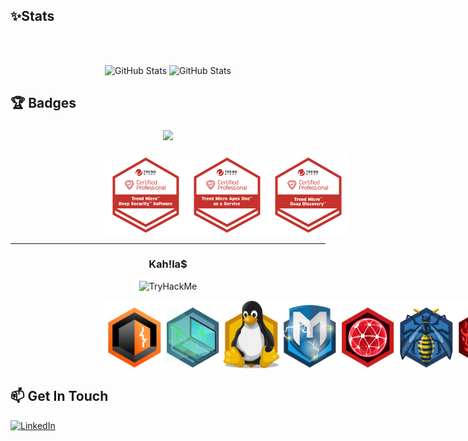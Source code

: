 
<h2>✨Stats</h2></b> <br/></b> <br/>

<div> 
  <p align="center">
    <img src="https://github-stats-alpha.vercel.app/api?username=kahila&cc=000&tc=fff&ic=fff&bc=000" alt="GitHub Stats" />
    <img src="https://github-readme-streak-stats.herokuapp.com/?user=kahila&theme=merko" alt="GitHub Stats" /> 
  </p>
</div>




<!-- <h2>💻 I'm Currently Learning</h2> -->

<!--
**Kahila/Kahila** is a ✨ _special_ ✨ repository because its `README.md` (this file) appears on your GitHub profile.

Here are some ideas to get you started:

- 🔭 I’m currently working on ...
- 🌱 I’m currently learning ...
- 👯 I’m looking to collaborate on ...
- 🤔 I’m looking for help with ...
- 💬 Ask me about ...
- 📫 How to reach me: ...
- 😄 Pronouns: ...
- ⚡ Fun fact: ...
-->

<h2>🏆 Badges</h2>

<div style="display: block;
  margin-left: auto;
  margin-right: auto;
  width: 40%;">
  <h3 align="center"><img src="https://readme-typing-svg.demolab.com/?lines=Kah!la$+Trend+Micro&duration=5000&pause=4000&color=FF0000"></h3>
  <p align="center" style="display: flex;">
    <img src="https://github.com/Kahila/Kahila/blob/main/badges/trendMicro/Deep%20Security%20Certified%20Professional%20Badge.png" alt="TM" style="width:130px;height:130px;" /> 
    <img src="https://github.com/Kahila/Kahila/blob/main/badges/trendMicro/BA01_Professional_Badges_210210US-03.png" alt="TM" style="width:130px;height:130px;" /> 
    <img src="https://github.com/Kahila/Kahila/blob/main/badges/trendMicro/Deep%20Discovery%20Certified%20Professional%20Badge.png" alt="TM" style="width:130px;height:130px;" /> 
  </p>
</div>

<hr>

<div style="display: block;
  margin-left: auto;
  margin-right: auto;
  width: 40%;">
  <h3 align="center">Kah!la$ </h3>
  <p align="center"><img src="https://tryhackme-badges.s3.amazonaws.com/kahila.png" alt="TryHackMe" ></p>
  <p align="center" style="display: flex;">
    <img src="https://github.com/Kahila/Kahila/blob/main/badges/tryHackMe/burpsuite.svg" alt="burpsuite" style="width:110px;height:110px;" />
    <img src="https://github.com/Kahila/Kahila/blob/main/badges/tryHackMe/howthewebworks.svg" alt="TM" style="width:110px;height:110px;" />
    <img src="https://github.com/Kahila/Kahila/blob/main/badges/tryHackMe/linux.svg" alt="TM" style="width:110px;height:110px;" />
    <img src="https://github.com/Kahila/Kahila/blob/main/badges/tryHackMe/metasploit.svg" alt="TM" style="width:110px;height:110px;" />
    <img src="https://github.com/Kahila/Kahila/blob/main/badges/tryHackMe/networkfundamentals.svg" alt="TM" style="width:110px;height:110px;" />
    <img src="https://github.com/Kahila/Kahila/blob/main/badges/tryHackMe/owasptop10.svg" alt="TM" style="width:110px;height:110px;" />
    <img src="https://github.com/Kahila/Kahila/blob/main/badges/tryHackMe/streak30.svg" alt="TM" style="width:110px;height:110px;" />
    <img src="https://github.com/Kahila/Kahila/blob/main/badges/tryHackMe/streak7.svg" alt="TM" style="width:110px;height:110px;" />
    <img src="https://github.com/Kahila/Kahila/blob/main/badges/tryHackMe/throwback.svg" alt="TM" style="width:110px;height:110px;" />
  </p>
</div>

<h2>📫 Get In Touch</h2>

<a href="https://www.linkedin.com/in/adonis-kahila-9b2a3b180/">![LinkedIn](https://img.shields.io/badge/LinkedIn-0077B5?style=for-the-badge&logo=linkedin&logoColor=white)</a>

